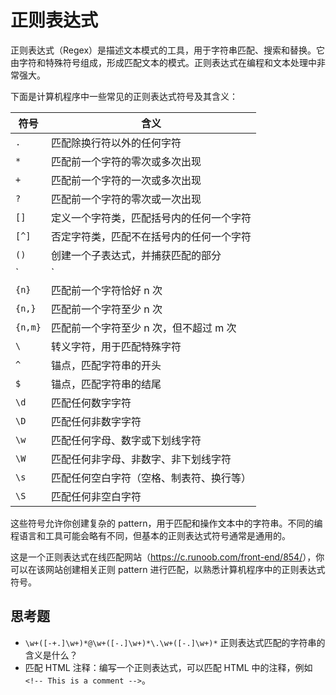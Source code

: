 # 正则表达式

正则表达式（Regex）是描述文本模式的工具，用于字符串匹配、搜索和替换。它由字符和特殊符号组成，形成匹配文本的模式。正则表达式在编程和文本处理中非常强大。

下面是计算机程序中一些常见的正则表达式符号及其含义：

<!-- prettier-ignore-start -->

| 符号    | 含义                                     |
| --- | --- |
| `.`     | 匹配除换行符以外的任何字符               |
| `*`     | 匹配前一个字符的零次或多次出现           |
| `+`     | 匹配前一个字符的一次或多次出现           |
| `?`     | 匹配前一个字符的零次或一次出现           |
| `[]`    | 定义一个字符类，匹配括号内的任何一个字符 |
| `[^]`   | 否定字符类，匹配不在括号内的任何一个字符 |
| `()`    | 创建一个子表达式，并捕获匹配的部分       |
| `|`     | 或操作，匹配两边任一表达式 |
| `{n}`   | 匹配前一个字符恰好 n 次                  |
| `{n,}`  | 匹配前一个字符至少 n 次                  |
| `{n,m}` | 匹配前一个字符至少 n 次，但不超过 m 次   |
| `\`     | 转义字符，用于匹配特殊字符               |
| `^`     | 锚点，匹配字符串的开头                   |
| `$`     | 锚点，匹配字符串的结尾                   |
| `\d`    | 匹配任何数字字符                         |
| `\D`    | 匹配任何非数字字符                       |
| `\w`    | 匹配任何字母、数字或下划线字符           |
| `\W`    | 匹配任何非字母、非数字、非下划线字符     |
| `\s`    | 匹配任何空白字符（空格、制表符、换行等） |
| `\S`    | 匹配任何非空白字符                       |

<!-- prettier-ignore-end -->

这些符号允许你创建复杂的 pattern，用于匹配和操作文本中的字符串。不同的编程语言和工具可能会略有不同，但基本的正则表达式符号通常是通用的。

这是一个正则表达式在线匹配网站（<https://c.runoob.com/front-end/854/>），你可以在该网站创建相关正则 pattern 进行匹配，以熟悉计算机程序中的正则表达式符号。

## 思考题

- `\w+([-+.]\w+)*@\w+([-.]\w+)*\.\w+([-.]\w+)*` 正则表达式匹配的字符串的含义是什么？
- 匹配 HTML 注释：编写一个正则表达式，可以匹配 HTML 中的注释，例如 `<!-- This is a comment -->`。
